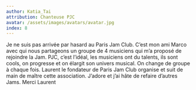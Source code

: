 ```yaml
---
author: Katia_Tai
attribution: Chanteuse PJC
avatar: /assets/images/avatars/avatar.jpg
index: 8
---
```

Je ne suis pas arrivée par hasard au Paris Jam Club. C’est mon ami Marco avec qui nous partageons un groupe de 4 musiciens qui m’a proposé de rejoindre la Jam.
PJC, c’est l’idéal, les musiciens ont du talents, ils sont cools, on progresse et on élargit son univers musical. On change de groupe à chaque fois.
Laurent le fondateur de Paris Jam Club organise et suit de main de maître cette association.
J’adore et j’ai hâte de refaire d’autres Jams. Merci Laurent
